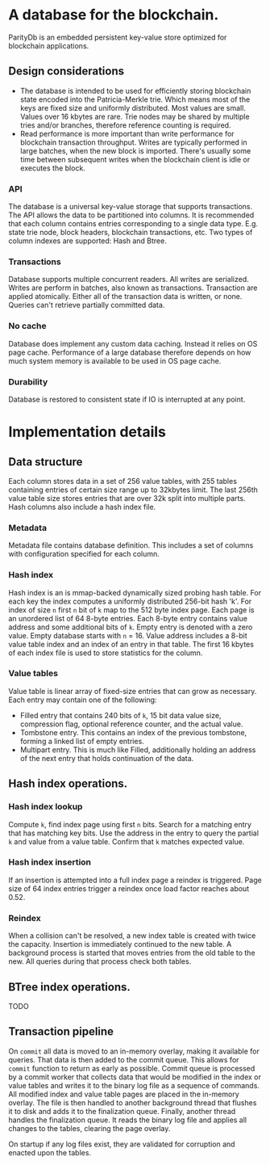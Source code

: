 # A database for the blockchain.

ParityDb is an embedded persistent key-value store optimized for blockchain applications.

## Design considerations

* The database is intended to be used for efficiently storing blockchain state encoded into the Patricia-Merkle trie. Which means most of the keys are fixed size and uniformly distributed. Most values are small. Values over 16 kbytes are rare. Trie nodes may be shared by multiple tries and/or branches, therefore reference counting is required.
* Read performance is more important than write performance for blockchain transaction throughput. Writes are typically performed in large batches, when the new block is imported. There's usually some time between subsequent writes when the blockchain client is idle or executes the block.

### API
The database is a universal key-value storage that supports transactions. The API allows the data to be partitioned into columns. It is recommended that each column contains entries corresponding to a single data type. E.g. state trie node, block headers, blockchain transactions, etc. Two types of column indexes are supported: Hash and Btree.

### Transactions
Database supports multiple concurrent readers. All writes are serialized. Writes are perform in batches, also known as transactions. Transaction are applied atomically. Either all of the transaction data is written, or none. Queries can't retrieve partially committed data.

### No cache
Database does implement any custom data caching. Instead it relies on OS page cache. Performance of a large database therefore depends on how much system memory is available to be used in OS page cache.

### Durability
Database is restored to consistent state if IO is interrupted at any point.

# Implementation details

## Data structure
Each column stores data in a set of 256 value tables, with 255 tables containing entries of certain size range up to 32kbytes limit. The last 256th value table size stores entries that are over 32k split into multiple parts. Hash columns also include a hash index file.

### Metadata
Metadata file contains database definition. This includes a set of columns with configuration specified for each column.

### Hash index
Hash index is an is mmap-backed dynamically sized probing hash table. For each key the index computes a uniformly distributed 256-bit hash 'k'. For index of size `n` first `n` bit of `k` map to the 512 byte index page. Each page is an unordered list of 64 8-byte entries. Each 8-byte entry contains value address and some additional bits of `k`. Empty entry is denoted with a zero value. Empty database starts with `n` = 16.
Value address includes a 8-bit value table index and an index of an entry in that table.
The first 16 kbytes of each index file is used to store statistics for the column.

### Value tables
Value table is linear array of fixed-size entries that can grow as necessary. Each entry may contain one of the following:
  * Filled entry that contains 240 bits of `k`, 15 bit data value size, compression flag, optional reference counter, and the actual value.
  * Tombstone entry. This contains an index of the previous tombstone, forming a linked list of empty entries.
  * Multipart entry. This is much like Filled, additionally holding an address of the next entry that holds continuation of the data.

## Hash index operations.

### Hash index lookup
Compute `k`, find index page using first `n` bits. Search for a matching entry that has matching key bits. Use the address in the entry to query the partial `k` and value from a value table. Confirm that `k` matches expected value.

### Hash index insertion
If an insertion is attempted into a full index page a reindex is triggered. 
Page size of 64 index entries trigger a reindex once load factor reaches about 0.52.

### Reindex
When a collision can't be resolved, a new index table is created with twice the capacity. Insertion is immediately continued to the new table. A background process is started that moves entries from the old table to the new. All queries during that process check both tables.

## BTree index operations.
TODO

## Transaction pipeline
On `commit` all data is moved to an in-memory overlay, making it available for queries. That data is then added to the commit queue. This allows for `commit` function to return as early as possible.
Commit queue is processed by a commit worker that collects data that would be modified in the index or value tables and writes it to the binary log file as a sequence of commands. All modified index and value table pages are placed in the in-memory overlay. The file is then handled to another background thread that flushes it to disk and adds it to the finalization queue.
Finally, another thread handles the finalization queue. It reads the binary log file and applies all changes to the tables, clearing the page overlay.

On startup if any log files exist, they are validated for corruption and enacted upon the tables.

